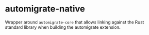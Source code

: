 # automigrate-native

Wrapper around `automigrate-core` that allows linking against the Rust standard library when building the automigrate extension.
